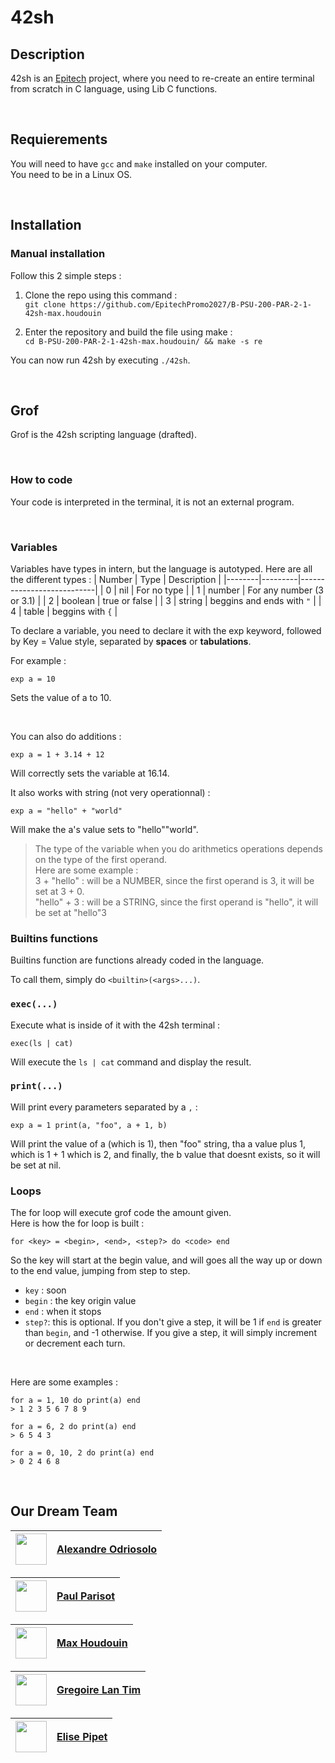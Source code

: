 # 42sh

## Description

42sh is an [Epitech](https://www.epitech.eu/) project, where you need to re-create an entire terminal from scratch in C language, using Lib C functions.

<br>

## Requierements

You will need to have `gcc` and `make` installed on your computer. <br>
You need to be in a Linux OS.

<br>

## Installation

### Manual installation

Follow this 2 simple steps : <br>

1. Clone the repo using this command : <br>
`git clone https://github.com/EpitechPromo2027/B-PSU-200-PAR-2-1-42sh-max.houdouin`

2. Enter the repository and build the file using make : <br>
`cd B-PSU-200-PAR-2-1-42sh-max.houdouin/ && make -s re`

You can now run 42sh by executing `./42sh`.

<br>

## Grof

Grof is the 42sh scripting language (drafted). <br>

<br>

### How to code

Your code is interpreted in the terminal, it is not an external program. <br>

<br>

### Variables

Variables have types in intern, but the language is autotyped. Here are all the different types :
| Number | Type    | Description               |
|--------|---------|---------------------------|
| 0      | nil     | For no type               |
| 1      | number  | For any number (3 or 3.1) |
| 2      | boolean | true or false             |
| 3      | string  | beggins and ends with `"` |
| 4      | table   | beggins with `{`          |

To declare a variable, you need to declare it with the exp keyword, followed by Key = Value style, separated by **spaces** or **tabulations**. <br>

For example :
```
exp a = 10
```
Sets the value of a to 10.

<br>

You can also do additions :
```
exp a = 1 + 3.14 + 12
```
Will correctly sets the variable at 16.14. <br>

It also works with string (not very operationnal) :
```
exp a = "hello" + "world"
```
Will make the a's value sets to "hello""world".

> The type of the variable when you do arithmetics operations depends on the type of the first operand. <br>
> Here are some example : <br>
> 3 + "hello" :     will be a NUMBER, since the first operand is 3, it will be set at 3 + 0.<br>
> "hello" + 3 :     will be a STRING, since the first operand is "hello", it will be set at "hello"3

### Builtins functions

Builtins function are functions already coded in the language.

To call them, simply do `<builtin>(<args>...)`.

### `exec(...)`
Execute what is inside of it with the 42sh terminal :
```
exec(ls | cat)
```
Will execute the `ls | cat` command and display the result.

### `print(...)`

Will print every parameters separated by a `,` :
```
exp a = 1 print(a, "foo", a + 1, b)
```
Will print the value of a (which is 1), then "foo" string, tha a value plus 1, which is 1 + 1 which is 2, and finally, the b value that doesnt exists, so it will be set at nil.


### Loops

The for loop will execute grof code the amount given. <br>
Here is how the for loop is built :
```
for <key> = <begin>, <end>, <step?> do <code> end
```
So the key will start at the begin value, and will goes all the way up or down to the end value, jumping from step to step. <br>

- `key` : soon
- `begin` : the key origin value
- `end` : when it stops
- `step?`: this is optional. If you don't give a step, it will be 1 if `end` is greater than `begin`, and -1 otherwise. If you give a step, it will simply increment or decrement each turn.

<br>

Here are some examples :
```
for a = 1, 10 do print(a) end
> 1 2 3 5 6 7 8 9

for a = 6, 2 do print(a) end
> 6 5 4 3

for a = 0, 10, 2 do print(a) end
> 0 2 4 6 8
```

<br>

## Our Dream Team

| <img src="https://github.com/alpharone.png?size=50" width=50> | [Alexandre Odriosolo](https://github.com/alpharone) |
|-|-|

| <img src="https://github.com/paulogarithm.png?size=50" width=50> | [Paul Parisot](https://github.com/paulogarithm) |
|-|-|

| <img src="https://github.com/xcapitainex.png?size=50" width=50> | [Max Houdouin](https://github.com/xcapitainex) |
|-|-|

| <img src="https://github.com/gregoirelantim.png?size=50" width=50> | [Gregoire Lan Tim](https://github.com/gregoirelantim) |
|-|-|

| <img src="https://github.com/elisepipet.png?size=50" width=50> | [Elise Pipet](https://github.com/elisepipet) |
|-|-|
